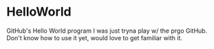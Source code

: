 # HelloWorld
GitHub's Hello World program
I was just tryna play w/ the prgo GitHub. Don't know how to use it yet, would love to get familiar with it.
